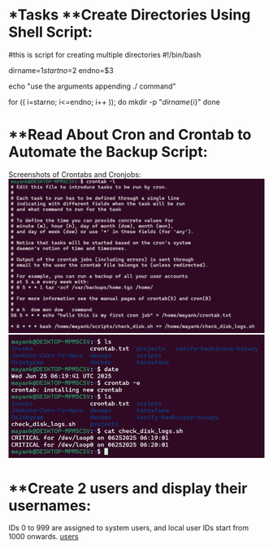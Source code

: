 *Tasks
**Create Directories Using Shell Script:
=====================================
#this is script for creating multiple directories
#!/bin/bash

dirname=$1
startno=$2
endno=$3

echo "use the arguments appending ./ command"

for (( i=starno; i<=endno; i++ )); do
  mkdir -p "${dirname}${i}"
done


**Read About Cron and Crontab to Automate the Backup Script:
=====================================
Screenshots of Crontabs and Cronjobs:
![Crontab](cronjob.png)
![Crontab Edit](crontab.png)

**Create 2 users and display their usernames:
=====================================
IDs 0 to 999 are assigned to system users, and local user IDs start from 1000 onwards.
[users](users.png)